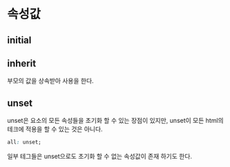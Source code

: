 # 속성값

## initial

## inherit
부모의 값을 상속받아 사용을 한다.


## unset
unset은 요소의 모든 속성들을 초기화 할 수 있는 장점이 있지만, 
unset이 모든 html의 테크에 적용을 할 수 있는 것은 아니다.

```css
all: unset;
```

일부 테그들은 unset으로도 초기화 할 수 없는 속성값이 존재 하기도 한다.


